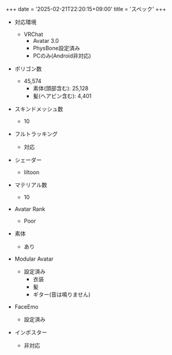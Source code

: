 +++
date = '2025-02-21T22:20:15+09:00'
title = 'スペック'
+++
- 対応環境
    - VRChat
        - Avatar 3.0
        - PhysBone設定済み
        - PCのみ(Android非対応)

- ポリゴン数
    - 45,574
        - 素体(頭部含む): 25,128
        - 髪(ヘアピン含む): 4,401

- スキンドメッシュ数
    - 10

- フルトラッキング
    - 対応

- シェーダー
    - liltoon

- マテリアル数
    - 10

- Avatar Rank
    - Poor

- 素体
    - あり

- Modular Avatar
    - 設定済み
        - 衣装
        - 髪
        - ギター(音は鳴りません)

- FaceEmo
    - 設定済み

- インポスター
    - 非対応



